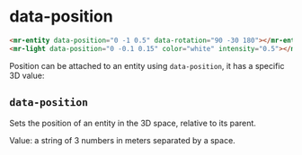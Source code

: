 # data-position

```html
<mr-entity data-position="0 -1 0.5" data-rotation="90 -30 180"></mr-entity>
<mr-light data-position="0 -0.1 0.15" color="white" intensity="0.5"></mr-light>
```

Position can be attached to an entity using `data-position`, it has a specific 3D value:

## `data-position`

Sets the position of an entity in the 3D space, relative to its parent.

Value: a string of 3 numbers in meters separated by a space.
